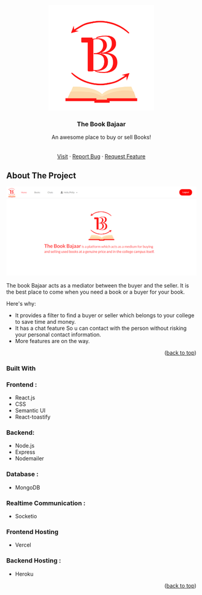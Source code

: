 <div id="top"></div>


<!-- PROJECT LOGO-->
<br />
<div align="center">
  <a href="https://github.com/rishigupta1109/TheBookBajaar">
    <img src="https://github.com/rishigupta1109/TheBookBajaar/blob/master/src/utilities/tbb_logo-redonwhote.jpg?raw=true" alt="Logo" width="280" height="280">
  </a>

  <h3 align="center">The Book Bajaar</h3>

  <p align="center">
    An awesome place to buy or sell Books!
    <br />
    <br />
    <br />
    <a href="https://www.thebookbajaar.live/">Visit</a>
    ·
    <a href="https://github.com/rishigupta1109/TheBookBajaar/issues">Report Bug</a>
    ·
    <a href="https://github.com/rishigupta1109/TheBookBajaar/issues">Request Feature</a>
  </p>
</div>




<!-- ABOUT THE PROJECT -->
## About The Project

<img src="https://github.com/rishigupta1109/TheBookBajaar/blob/master/src/utilities/ss.png?raw=true" alt="ss"  >

The book Bajaar acts as a mediator between the buyer and the seller. It is the best place to come when you need a book or a buyer for your book. 

Here's why:
* It provides a filter to find a buyer or seller which belongs to your college to save time and money.
* It has a chat feature So u can contact with the person without risking your personal contact information.
* More features are on the way.


<p align="right">(<a href="#top">back to top</a>)</p>



### Built With

### Frontend :
* React.js
* CSS
* Semantic UI
*  React-toastify
### Backend:
 * Node.js
 * Express
  * Nodemailer
  ### Database :
  * MongoDB
### Realtime Communication :
* Socketio
### Frontend Hosting
* Vercel
 ### Backend Hosting :
* Heroku 
<p align="right">(<a href="#top">back to top</a>)</p>

<!-- MARKDOWN LINKS & IMAGES -->
<!-- https://www.markdownguide.org/basic-syntax/#reference-style-links -->

[forks-shield]: https://img.shields.io/github/forks/othneildrew/Best-README-Template.svg?style=for-the-badge
[forks-url]:https://github.com/rishigupta1109/TheBookBajaar/network/members
[stars-shield]: https://img.shields.io/github/stars/othneildrew/Best-README-Template.svg?style=for-the-badge
[stars-url]: https://github.com/rishigupta1109/TheBookBajaar/stargazers
[issues-shield]: https://img.shields.io/github/issues/othneildrew/Best-README-Template.svg?style=for-the-badge
[issues-url]: https://github.com/rishigupta1109/TheBookBajaar/issues

[linkedin-shield]: https://img.shields.io/badge/-LinkedIn-black.svg?style=for-the-badge&logo=linkedin&colorB=555
[linkedin-url]:https://www.linkedin.com/in/rishi-gupta-027298204/
